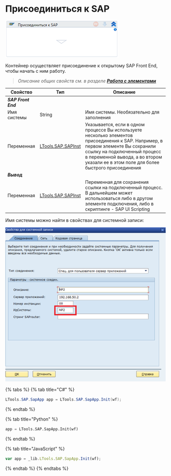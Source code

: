 # Присоединиться к SAP

![](<../../../.gitbook/assets/image (424).png>)

Контейнер осуществляет присоединение к открытому SAP Front End, чтобы начать с ним работу.

> *Описание общих свойств см. в разделе [**Работа с элементами**](https://docs.primo-rpa.ru/primo-rpa/primo-studio/process/elements)*

| Свойство   | Тип                | Описание                                                 |
| ---------- | ------------------ | -------------------------------------------------------- |
| ***SAP Front End***             |           |  |
| Имя системы | String            | Имя системы. Необязательно для заполнения |
| Переменная  | [LTools.SAP.SAPInst](https://docs.primo-rpa.ru/primo-rpa/g_elements/osnovnye-elementy/els_sap/datatypes/sapinst) | Указывается, если в одном процессе Вы используете несколько элементов присоединения к SAP. Например, в первом элементе Вы сохранили ссылку на подключенный процесс в переменной вывода, а во втором указали ее в этом поле для более быстрого присоединения |
| ***Вывод*** |  |  |
| Переменная | [LTools.SAP.SAPInst](https://docs.primo-rpa.ru/primo-rpa/g_elements/osnovnye-elementy/els_sap/datatypes/sapinst) | Переменная для сохранения ссылки на подключенный процесс. В дальнейшем может использоваться либо в другом элементе подключения, либо в скриптинге - SAP UI Scripting |

Имя системы можно найти в свойствах для системной записи:

![](<../../../.gitbook/assets/Имя системы.png>)


{% tabs %}
{% tab title="C#" %}
```csharp
LTools.SAP.SapApp app = LTools.SAP.SapApp.Init(wf);
```
{% endtab %}

{% tab title="Python" %}
```python
app = LTools.SAP.SapApp.Init(wf)
```
{% endtab %}

{% tab title="JavaScript" %}
```javascript
var app = _lib.LTools.SAP.SapApp.Init(wf);
```
{% endtab %}
{% endtabs %}
